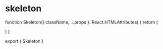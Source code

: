 # skeleton

function Skeleton({
  className,
  ...props
}: React.HTMLAttributes) {
  return (
    
  )
}

export { Skeleton }